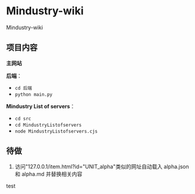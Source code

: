 # Mindustry-wiki
Mindustry-wiki


## 项目内容

**主网站**

**后端**：
- `cd 后端`
- `python main.py`

**Mindustry List of servers**：
- `cd src`
- `cd MindustryListofservers`
- `node MindustryListofservers.cjs`


## 待做
1. 访问"127.0.0.1/item.html?id="UNIT_alpha"类似的网址自动载入 alpha.json 和 alpha.md 并替换相关内容

test